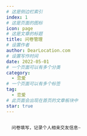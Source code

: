 ```yaml
---
# 这是侧边栏索引
index: 1
# 这是页面的图标
icon: page
# 这是文章的标题
title: 问卷管理
# 设置作者
author: DearLocation.com
# 设置写作时间
date: 2022-05-01
# 一个页面可以有多个分类
category:
  - 恋爱
# 一个页面可以有多个标签
tag:
  - 恋爱
# 此页面会出现在首页的文章板块中
star: true
---
```


```scss

  问卷填写，记录个人相亲交友信息~
```

